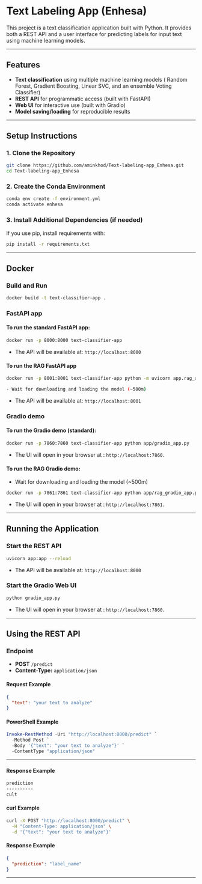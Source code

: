 # Text Labeling App (Enhesa)

This project is a text classification application built with Python. It provides both a REST API and a user interface for predicting labels for input text using machine learning models.

---

## Features

- **Text classification** using multiple machine learning models ( Random Forest, Gradient Boosting, Linear SVC, and an ensemble Voting Classifier)
- **REST API** for programmatic access (built with FastAPI)
- **Web UI** for interactive use (built with Gradio)
- **Model saving/loading** for reproducible results

---

## Setup Instructions

### 1. Clone the Repository

```bash
git clone https://github.com/aminkhod/Text-labeling-app_Enhesa.git
cd Text-labeling-app_Enhesa
```

### 2. Create the Conda Environment

```bash
conda env create -f environment.yml
conda activate enhesa
```

### 3. Install Additional Dependencies (if needed)

If you use pip, install requirements with:

```bash
pip install -r requirements.txt
```

---

## Docker

### Build and Run
```bash
docker build -t text-classifier-app .
```

### FastAPI app
#### To run the standard FastAPI app:
```bash
docker run -p 8000:8000 text-classifier-app

```
- The API will be available at: `http://localhost:8000`
#### To run the RAG FastAPI app
```bash
docker run -p 8001:8001 text-classifier-app python -m uvicorn app.rag_api:app --host 0.0.0.0 --port 8001

- Wait for downloading and loading the model (~500m)

```
- The API will be available at: `http://localhost:8001`

### Gradio demo
#### To run the Gradio demo (standard):
```bash
docker run -p 7860:7860 text-classifier-app python app/gradio_app.py

```
- The UI will open in your browser at : `http://localhost:7860`.

#### To run the RAG Gradio demo:

- Wait for downloading and loading the model (~500m)

```bash
docker run -p 7861:7861 text-classifier-app python app/rag_gradio_app.py
```
- The UI will open in your browser at : `http://localhost:7861`.


---

## Running the Application

### Start the REST API

```bash
uvicorn app:app --reload
```
- The API will be available at: `http://localhost:8000`

### Start the Gradio Web UI

```bash
python gradio_app.py
```
- The UI will open in your browser at : `http://localhost:7860`.

---

## Using the REST API

### Endpoint

- **POST** `/predict`
- **Content-Type:** `application/json`

#### Request Example

```json
{
  "text": "your text to analyze"
}
```

#### PowerShell Example

```powershell
Invoke-RestMethod -Uri "http://localhost:8000/predict" `
  -Method Post `
  -Body '{"text": "your text to analyze"}' `
  -ContentType "application/json"
```

---

#### Response Example

```bash
prediction
----------
cult
```

#### curl Example

```bash
curl -X POST "http://localhost:8000/predict" \
  -H "Content-Type: application/json" \
  -d '{"text": "your text to analyze"}'
```

#### Response Example

```json
{
  "prediction": "label_name"
}
```

---
